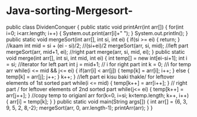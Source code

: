 # Java-sorting-Mergesort-
public class DividenConquer {     public static void printArr(int arr[]) {         for(int i=0; i&lt;arr.length; i++) {             System.out.print(arr[i]+" ");         }         System.out.println();     }      public static void mergeSort(int arr[], int si, int ei) {         if(si >= ei) {             return;         }         //kaam         int mid = si + (ei - si)/2; //(si+ei)/2         mergeSort(arr, si, mid);    //left part         mergeSort(arr, mid+1, ei);  //right part         merge(arr, si, mid, ei);     }      public static void merge(int arr[], int si, int mid, int ei) {          int temp[] = new int[ei-si+1];         int i = si; //iterator for left part         int j = mid+1; // i for right part         int k = 0; //i for temp arr          while(i &lt;= mid &amp;&amp; j&lt;= ei) {             if(arr[i] &lt; arr[j]) {                 temp[k] = arr[i];                 i++;              } else {                 temp[k] = arr[j];                 j++;              }             k++;         }         //left part ei kisu baki thakle/ for leftover elements of 1st sorted part         while(i &lt;= mid) {             temp[k++] = arr[i++];         }         // right part / for leftover elements of 2nd sorted part         while(j&lt;= ei) {             temp[k++] = arr[j++];         }         //copy temp to origianl arr         for(k=0, i=si; k&lt;temp.length; k++, i++) {             arr[i] = temp[k];         }      }      public static void main(String args[]) {         int arr[] = {6, 3, 9, 5, 2, 8,-2};         mergeSort(arr, 0, arr.length-1);         printArr(arr);     } }
